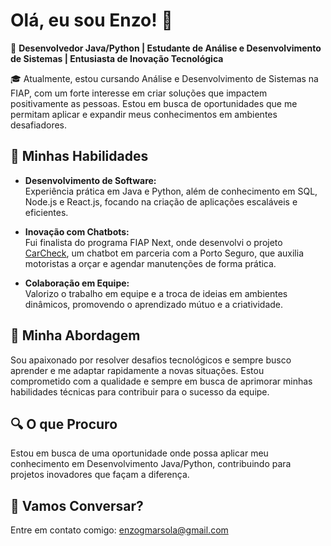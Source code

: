 # Olá, eu sou Enzo! 👋

🌟 **Desenvolvedor Java/Python | Estudante de Análise e Desenvolvimento de Sistemas | Entusiasta de Inovação Tecnológica**

🎓 Atualmente, estou cursando Análise e Desenvolvimento de Sistemas na FIAP, com um forte interesse em criar soluções que impactem positivamente as pessoas. Estou em busca de oportunidades que me permitam aplicar e expandir meus conhecimentos em ambientes desafiadores.

## 🔧 Minhas Habilidades

- **Desenvolvimento de Software:**  
  Experiência prática em Java e Python, além de conhecimento em SQL, Node.js e React.js, focando na criação de aplicações escaláveis e eficientes.

- **Inovação com Chatbots:**  
  Fui finalista do programa FIAP Next, onde desenvolvi o projeto [CarCheck](https://github.com/Cruz-011/NEXT), um chatbot em parceria com a Porto Seguro, que auxilia motoristas a orçar e agendar manutenções de forma prática.

- **Colaboração em Equipe:**  
  Valorizo o trabalho em equipe e a troca de ideias em ambientes dinâmicos, promovendo o aprendizado mútuo e a criatividade.

## 🚀 Minha Abordagem

Sou apaixonado por resolver desafios tecnológicos e sempre busco aprender e me adaptar rapidamente a novas situações. Estou comprometido com a qualidade e sempre em busca de aprimorar minhas habilidades técnicas para contribuir para o sucesso da equipe.

## 🔍 O que Procuro

Estou em busca de uma oportunidade onde possa aplicar meu conhecimento em Desenvolvimento Java/Python, contribuindo para projetos inovadores que façam a diferença.

## 📧 Vamos Conversar?

Entre em contato comigo: [enzogmarsola@gmail.com](mailto:enzogmarsola@gmail.com)
